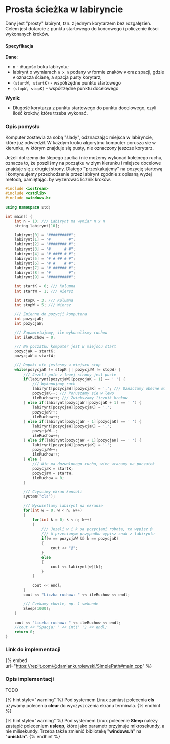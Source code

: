 # Prosta ścieżka w labiryncie

Dany jest "prosty" labirynt, tzn. z jednym korytarzem bez rozgałęzień. Celem jest dotarcie z punktu startowego do końcowego i policzenie ilości wykonanych kroków.

#### Specyfikacja

**Dane**:

* `n` - długość boku labiryntu;
* labirynt o wymiarach `n x n` podany w formie znaków `#` oraz spacji, gdzie `#` oznacza ścianę, a spacja pusty korytarz;
* `(startW, startK)` - współrzędne punktu startowego
* `(stopW, stopK)` - współrzędne punktu docelowego

**Wynik**:

* Długość korytarza z punktu startowego do punktu docelowego, czyli ilość kroków, które trzeba wykonać.

### Opis pomysłu

Komputer zostawia za sobą "ślady", odznaczając miejsca w labiryncie, które już odwiedził. W każdym kroku algorytmu komputer porusza się w kierunku, w którym znajduje się pusty, nie oznaczony jeszcze korytarz.

Jeżeli dotrzemy do ślepego zaułka i nie możemy wykonać kolejnego ruchu, oznacza to, że poszliśmy na początku w złym kierunku i miejsce docelowe znajduje się z drugiej strony. Dlatego "przeskakujemy" na pozycję startową i kontynuujemy przechodzenie przez labirynt zgodnie z opisaną wyżej metodą, pamiętając. by wyzerować licznik kroków.

```cpp
#include <iostream>
#include <cstdlib>
#include <windows.h>

using namespace std;

int main() {
    int n = 10; /// Labirynt ma wymiar n x n
    string labirynt[10];

    labirynt[0] = "##########";
    labirynt[1] = "#        #";
    labirynt[2] = "######## #";
    labirynt[3] = "#      # #";
    labirynt[4] = "# #### # #";
    labirynt[5] = "# # ## # #";
    labirynt[6] = "# #    # #";
    labirynt[7] = "# ###### #";
    labirynt[8] = "#        #";
    labirynt[9] = "##########";

    int startK = 6; /// Kolumna
    int startW = 1; /// Wiersz

    int stopK = 3; /// Kolumna
    int stopW = 5; /// Wiersz

    /// Zmienne do pozycji komputera
    int pozycjaK;
    int pozycjaW;

    /// Zapamietujemy, ile wykonalismy ruchow
    int ileRuchow = 0;

    /// Na poczatku komputer jest w miejscu start
    pozycjaK = startK;
    pozycjaW = startW;

    /// Dopoki nie jestesmy w miejscu stop
    while(pozycjaK != stopK || pozycjaW != stopW) {
        /// Jezeli pole z lewej strony jest puste
        if(labirynt[pozycjaW][pozycjaK - 1] == ' ') {
            /// Wykonujemy ruch
            labirynt[pozycjaW][pozycjaK] = '.'; /// Oznaczamy obecne miejsce jako odwiedzone
            pozycjaK--; /// Poruszamy sie w lewo
            ileRuchow++; /// Zwiekszamy licznik krokow
        } else if(labirynt[pozycjaW][pozycjaK + 1] == ' ') {
            labirynt[pozycjaW][pozycjaK] = '.';
            pozycjaK++;
            ileRuchow++;
        } else if(labirynt[pozycjaW - 1][pozycjaK] == ' ') {
            labirynt[pozycjaW][pozycjaK] = '.';
            pozycjaW--;
            ileRuchow++;
        } else if(labirynt[pozycjaW + 1][pozycjaK] == ' ') {
            labirynt[pozycjaW][pozycjaK] = '.';
            pozycjaW++;
            ileRuchow++;
        } else {
            /// Nie ma dozwolonego ruchu, wiec wracamy na poczatek
            pozycjaK = startK;
            pozycjaW = startW;
            ileRuchow = 0;
        }

        /// Czyscimy ekran konsoli
        system("cls");

        /// Wyswietlamy labirynt na ekranie
        for(int w = 0; w < n; w++)
        {
            for(int k = 0; k < n; k++)
            {
                /// Jezeli w i k sa pozycjami robota, to wypisz @
                /// W przeciwnym przypadku wypisz znak z labiryntu
                if(w == pozycjaW && k == pozycjaK)
                {
                    cout << "@";
                }
                else
                {
                    cout << labirynt[w][k];
                }
            }

            cout << endl;
        }
        cout << "Liczba ruchow: " << ileRuchow << endl;

        /// Czekamy chwile, np. 1 sekunde
        Sleep(1000);
    }

    cout << "Liczba ruchow: " << ileRuchow << endl;
    //cout << "Spacja: " << int(' ') << endl;
    return 0;
}
```

### Link do implementacji

{% embed url="https://replit.com/@damiankurpiewski/SimplePath#main.cpp" %}

### Opis implementacji

TODO

{% hint style="warning" %}
Pod systemem Linux zamiast polecenia **cls** używamy polecenia **clear** do wyczyszczenia ekranu terminala.
{% endhint %}

{% hint style="warning" %}
Pod systemem Linux polecenie **Sleep** należy zastąpić poleceniem **usleep**, które jako parametr przyjmuje mikrosekundy, a nie milisekundy. Trzeba także zmienić bibliotekę "**windows.h**" na "**unistd.h**".
{% endhint %}
